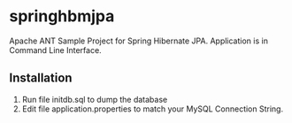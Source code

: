 # springhbmjpa
Apache ANT Sample Project for Spring Hibernate JPA. Application is in Command Line Interface.

## Installation
1. Run file initdb.sql to dump the database
2. Edit file application.properties to match your MySQL Connection String.
